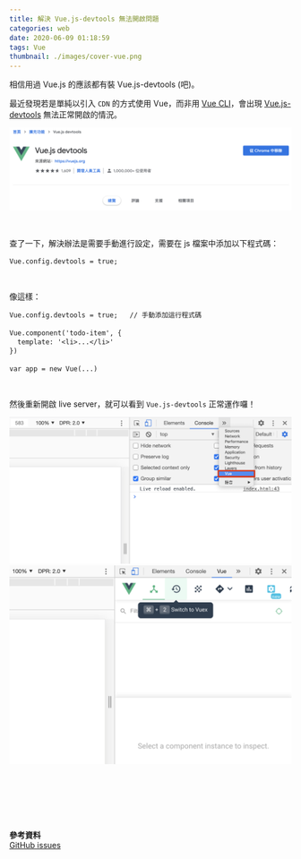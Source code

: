 ```yaml
---
title: 解決 Vue.js-devtools 無法開啟問題
categories: web
date: 2020-06-09 01:18:59
tags: Vue
thumbnail: ./images/cover-vue.png
---
```


相信用過 Vue.js 的應該都有裝 Vue.js-devtools (吧)。

最近發現若是單純以引入 `CDN` 的方式使用 Vue，而非用 [Vue CLI](https://cli.vuejs.org/zh/)，會出現 [Vue.js-devtools](https://chrome.google.com/webstore/detail/vuejs-devtools/nhdogjmejiglipccpnnnanhbledajbpd) 無法正常開啟的情況。

<!-- more -->

![](./vue-devtools無法開啟/devtools.png)

<br>

查了一下，解決辦法是需要手動進行設定，需要在 js 檔案中添加以下程式碼：
```javascript=
Vue.config.devtools = true;
```

<br>

像這樣：

```javascript=
Vue.config.devtools = true;   // 手動添加這行程式碼

Vue.component('todo-item', {
  template: '<li>...</li>'
})

var app = new Vue(...)
```
<br>


然後重新開啟 live server，就可以看到 `Vue.js-devtools` 正常運作囉！

![](./vue-devtools無法開啟/success.png)
![](./vue-devtools無法開啟/success-open.png)




<br>
<br>
<br>
<br>
<br>

**參考資料** <br>
[GitHub issues](https://github.com/vuejs/vue-devtools/issues/190)
